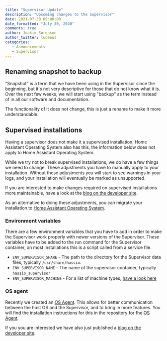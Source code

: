 ```yaml
---
title: "Supervisor Update"
description: "Upcoming changes to the Supervisor"
date: 2021-07-30 00:00:00
date_formatted: "July 30, 2020"
comments: true
author: Joakim Sørensen
author_twitter: ludeeus
categories:
   - Announcements
   - Supervisor
---
```


## Renaming snapshot to backup

"Snapshot" is a term that we have been using in the Supervisor since the beginning,
but it's not very descriptive for those that do not know what it is.
Over the next few weeks, we will start using "backup"
as the term instead of in all our software and documentation.

The functionality of it does not change, this is just a rename to make it more understandable.

## Supervised installations

<div class='note'>
Having a supervisor does not make it a supervised installation, Home Assistant Operating System also has this, the information below does not apply to Home Assistant Operating System.
</div>

While we try not to break supervised installations, we do have a few things we need to change.
These adjustments you have to manually apply to your installation. Without these adjustments you will start to see warnings in your logs, and your installation will eventually be marked as unsupported.

If you are interested to make changes required on supervised installations more maintainable, have a look at the [blog on the developer site][dev_blog].

As an alternative to doing these adjustments, you can migrate your installation to [Home Assistant Operating System][installation_docs].

### Environment variables

There are a few environment variables that you have to add in order to make the Supervisor work properly with newer versions of the Supervisor.
These variables have to be added to the run command for the Supervisor container, on most installations this is a script called from a service file.

- `ENV_SUPERVISOR_SHARE` - The path to the directory for the Supervisor data files, typically `/usr/share/hassio`.
- `ENV_SUPERVISOR_NAME` - The name of the supervisor container, typically `hassio_supervisor`
- `ENV_SUPERVISOR_MACHINE` - For a list of machine types, [have a look here][machine_types]

### OS agent

Recently we created an [OS Agent][os_agent]. This allows for better communication between the host OS and the Supervisor, and to bring in more features.
You will find the installation instructions for this in the repository for fhe [OS Agent][os_agent].

If you you are interested we have also just published a [blog on the developer site][dev_blog].

[os_agent]: https://github.com/home-assistant/os-agent
[dev_blog]: https://developers.home-assistant.io/blog/2021/07/30/supervisor_update/
[installation_docs]: /installation/
[machine_types]: https://github.com/home-assistant/supervised-installer#supported-machine-types
